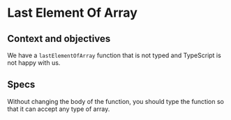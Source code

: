# Last Element Of Array

## Context and objectives

We have a `lastElementOfArray` function that is not typed and TypeScript is not happy with us.

## Specs

Without changing the body of the function, you should type the function so that it can accept any type of array.
